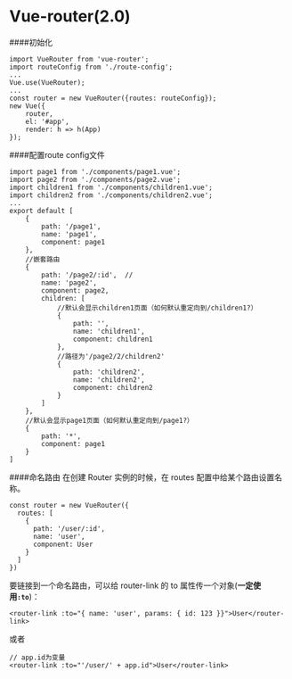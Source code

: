 # Vue-router(2.0)

[](https://github.com/vuejs/vue-router/tree/dev/docs/zh-cn)

####初始化

    import VueRouter from 'vue-router';
    import routeConfig from './route-config';
    ...
    Vue.use(VueRouter);
    ...
    const router = new VueRouter({routes: routeConfig});
    new Vue({
        router,
        el: '#app',
        render: h => h(App)
    });

####配置route config文件

    import page1 from './components/page1.vue';
    import page2 from './components/page2.vue';
    import children1 from './components/children1.vue';
    import children2 from './components/children2.vue';
    ...
    export default [
        {
            path: '/page1',
            name: 'page1',
            component: page1
        },
        //嵌套路由
        {
            path: '/page2/:id',  //
            name: 'page2',
            component: page2,
            children: [
                //默认会显示children1页面（如何默认重定向到/children1?）
                {
                    path: '',
                    name: 'children1',
                    component: children1
                },
                //路径为'/page2/2/children2'
                {
                    path: 'children2',
                    name: 'children2',
                    component: children2
                }
            ]
        },
        //默认会显示page1页面（如何默认重定向到/page1?）
        {
            path: '*',
            component: page1
        }
    ]

####命名路由
在创建 Router 实例的时候，在 routes 配置中给某个路由设置名称。

    const router = new VueRouter({
      routes: [
        {
          path: '/user/:id',
          name: 'user',
          component: User
        }
      ]
    })

要链接到一个命名路由，可以给 router-link 的 to 属性传一个对象(**一定使用```:to```**)：

    <router-link :to="{ name: 'user', params: { id: 123 }}">User</router-link>

或者

    // app.id为变量
    <router-link :to="'/user/' + app.id">User</router-link>